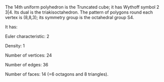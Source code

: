 The 14th uniform polyhedron is the Truncated cube; it has Wythoff symbol
2 3|4. Its dual is the triakisoctahedron. The pattern of polygons round
each vertex is (8,8,3); its symmetry group is the octahedral group S4.

It has:

Euler characteristic: 2

Density: 1

Number of vertices: 24

Number of edges: 36

Number of faces: 14 (=6 octagons and 8 triangles).
